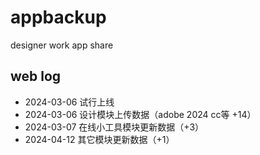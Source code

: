 # appbackup
designer work app share

## web log

- 2024-03-06 试行上线
- 2024-03-06 设计模块上传数据（adobe 2024 cc等 +14）
- 2024-03-07 在线小工具模块更新数据（+3）
- 2024-04-12 其它模块更新数据（+1）
